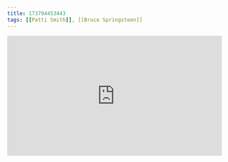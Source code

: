 ```yaml
---
title: 173794453443
tags: [[Patti Smith]], [[Bruce Springsteen]]
---
```

<iframe allow="accelerometer; autoplay; clipboard-write; encrypted-media; gyroscope; picture-in-picture" allowfullscreen="" frameborder="0" height="281" id="youtube_iframe" src="https://www.youtube.com/embed/c_BcivBprM0?feature=oembed&amp;enablejsapi=1&amp;origin=https://safe.txmblr.com&amp;wmode=opaque" width="500"></iframe>